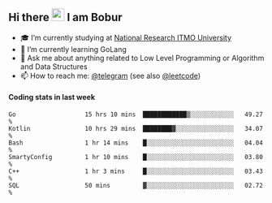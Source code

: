 ## Hi there <img src="https://media.giphy.com/media/hvRJCLFzcasrR4ia7z/giphy.gif" width="25px"> I am Bobur

- :mortar_board: I’m currently studying at [National Research ITMO University](https://itmo.ru/)
- :seedling: I’m currently learning GoLang
- :speech_balloon: Ask me about anything related to Low Level Programming or Algorithm and Data Structures
- :mailbox: How to reach me: [@telegram](https://t.me/bobur_zakirov) (see also [@leetcode](https://leetcode.com/insanis/))      

#### Coding stats in last week

<!--START_SECTION:waka-->

```text
Go                   15 hrs 10 mins  ████████████▒░░░░░░░░░░░░   49.27 %
Kotlin               10 hrs 29 mins  ████████▓░░░░░░░░░░░░░░░░   34.07 %
Bash                 1 hr 14 mins    █░░░░░░░░░░░░░░░░░░░░░░░░   04.04 %
SmartyConfig         1 hr 10 mins    █░░░░░░░░░░░░░░░░░░░░░░░░   03.80 %
C++                  1 hr 3 mins     █░░░░░░░░░░░░░░░░░░░░░░░░   03.43 %
SQL                  50 mins         ▓░░░░░░░░░░░░░░░░░░░░░░░░   02.72 %
```

<!--END_SECTION:waka-->
